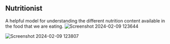 ## Nutritionist 
A helpful model for understanding the different nutrition content available in the food that we are eating.
![Screenshot 2024-02-09 123644](https://github.com/Sandesh-hase/Nuetritionist-GeminiPro/assets/98344033/30711b62-b69f-488b-8124-e06f78989d62)

![Screenshot 2024-02-09 123807](https://github.com/Sandesh-hase/Nuetritionist-GeminiPro/assets/98344033/dde0c839-725d-4ef6-b127-6f2ea56bd011)
